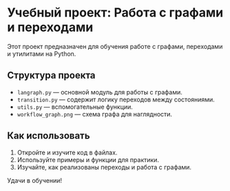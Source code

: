 # Учебный проект: Работа с графами и переходами

Этот проект предназначен для обучения работе с графами, переходами и утилитами на Python.

## Структура проекта

- `langraph.py` — основной модуль для работы с графами.
- `transition.py` — содержит логику переходов между состояниями.
- `utils.py` — вспомогательные функции.
- `workflow_graph.png` — схема графа для наглядности.

## Как использовать

1. Откройте и изучите код в файлах.
2. Используйте примеры и функции для практики.
3. Изучайте, как реализованы переходы и работа с графами.

Удачи в обучении!